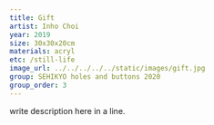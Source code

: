 ```yaml
---
title: Gift
artist: Inho Choi
year: 2019
size: 30x30x20cm
materials: acryl
etc: /still-life
image_url: ../../../../../static/images/gift.jpg
group: SEHIKYO holes and buttons 2020
group_order: 3
---
```


write description here in a line.